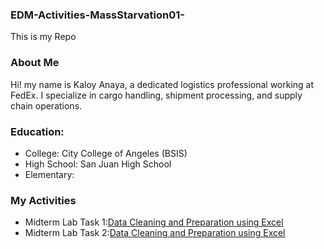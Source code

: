 ### EDM-Activities-MassStarvation01-
This is my Repo
### About Me
Hi! my name is Kaloy Anaya, a dedicated logistics professional working at FedEx. I specialize in cargo handling,
shipment processing, and supply chain operations.
### Education:
- College: City College of Angeles (BSIS)
- High School: San Juan High School
- Elementary:
### My Activities
- Midterm Lab Task 1:[Data Cleaning and Preparation using Excel](Midterm%20Task%201/task1.md)
- Midterm Lab Task 2:[Data Cleaning and Preparation using Excel](Midterm%20Task%201/task1.md)
